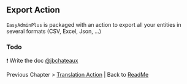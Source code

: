 ## Export Action

`EasyAdminPlus` is packaged with an action to export all your entities in several formats (CSV, Excel, Json, ...)

### Todo

:exclamation: Write the doc [@jbchateaux](https://github.com/jbchateaux)

Previous Chapter > [Translation Action](chapter-3.md) | Back to [ReadMe](../README.md) 